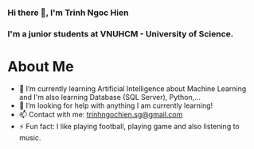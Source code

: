 ### Hi there 👋,  I'm Trinh Ngoc Hien 
### I'm a junior students at VNUHCM - University of Science.


# About Me
- 🌱 I’m currently learning Artificial Intelligence about Machine Learning and I'm also learning Database (SQL Server), Python,...
- 🤗 I’m looking for help with anything I am currently learning!
- 📫 Contact with me: trinhngochien.sg@gmail.com
- ⚡ Fun fact: I like playing football, playing game and also listening to music.

